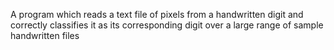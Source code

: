 A program which reads a text file of pixels from a handwritten digit and correctly classifies it as its corresponding digit over a large range of sample handwritten files            

